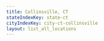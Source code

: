 ```yaml
---
title: Collinsville, CT
stateIndexKey: state-ct
cityIndexKey: city-ct-collinsville
layout: list_all_locations
---
```

